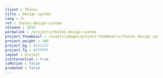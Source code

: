 ```yaml
---
client : Thales
title : Design system
lang : fr
ref : thales-design-system
release : 2014
permalink : /projects/thales-design-system
project_thumbnail : /assets/images/projets-thumbnails/thales_design_system_thumb.png
project_weight : 160
project_bg : #222222
project_fg : #FFFFFF
layout : project
isInteraction : true
isMotion : false
promoted : false
---
```

